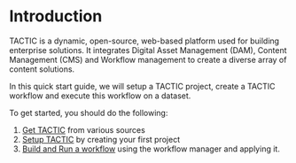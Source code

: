 # Introduction

TACTIC is a dynamic, open-source, web-based platform used for building enterprise solutions. It integrates Digital Asset Management (DAM), Content Management (CMS) and Workflow management to create a diverse array of content solutions.

In this quick start guide, we will setup a TACTIC project, create a TACTIC workflow and execute this workflow on a dataset.


To get started, you should do the following:

1. [Get TACTIC](/get_tactic) from various sources
1. [Setup TACTIC](/setup) by creating your first project
1. [Build and Run a workflow](/workflow) using the workflow manager and applying it.

